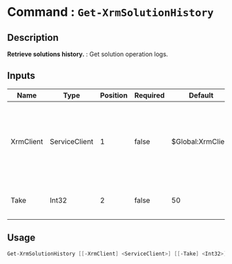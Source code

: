 # Command : `Get-XrmSolutionHistory` 

## Description

**Retrieve solutions history.** : Get solution operation logs.

## Inputs

Name|Type|Position|Required|Default|Description
----|----|--------|--------|-------|-----------
XrmClient|ServiceClient|1|false|$Global:XrmClient|Xrm connector initialized to target instance. Use latest one by default. (Dataverse ServiceClient)
Take|Int32|2|false|50|Number of logs to retrieve. (Default : 50)


## Usage

```Powershell 
Get-XrmSolutionHistory [[-XrmClient] <ServiceClient>] [[-Take] <Int32>] [<CommonParameters>]
``` 


